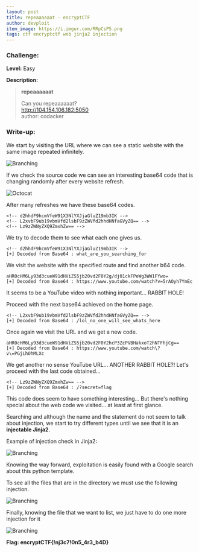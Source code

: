 ```yaml
---
layout: post
title: repeaaaaaat - encryptCTF
author: devploit
item_image: https://i.imgur.com/RRpCsP5.png
tags: ctf encryptctf web jinja2 injection
---
```


### Challenge:

**Level:** Easy

**Description:**

>**repeaaaaaat**
>
>Can you repeaaaaaat?  
>http://104.154.106.182:5050  
>author: codacker

### Write-up:

We start by visiting the URL where we can see a static website with the same image repeated infinitely.

![Branching](https://i.imgur.com/sDCkxld.png)

If we check the source code we can see an interesting base64 code that is changing randomly after every website refresh.

![Octocat](https://i.imgur.com/raZODRq.png)

After many refreshes we have these base64 codes.

```
<!-- d2hhdF9hcmVfeW91X3NlYXJjaGluZ19mb3IK -->
<!-- L2xvbF9ub19vbmVfd2lsbF9zZWVfd2hhdHNfaGVyZQ== -->
<!-- Lz9zZWNyZXQ9ZmxhZw== -->
```

We try to decode them to see what each one gives us.

```
<!-- d2hhdF9hcmVfeW91X3NlYXJjaGluZ19mb3IK -->
[+] Decoded from Base64 : what_are_you_searching_for
```

We visit the website with the specified route and find another b64 code.

```
aHR0cHM6Ly93d3cueW91dHViZS5jb20vd2F0Y2g/dj01ckFPeWg3WW1FYwo=
[+] Decoded from Base64 : https://www.youtube.com/watch?v=5rAOyh7YmEc
```

It seems to be a YouTube video with nothing important... RABBIT HOLE!

Proceed with the next base64 achieved on the home page.

```
<!-- L2xvbF9ub19vbmVfd2lsbF9zZWVfd2hhdHNfaGVyZQ== -->
[+] Decoded from Base64 : /lol_no_one_will_see_whats_here
```

Once again we visit the URL and we get a new code.

```
aHR0cHM6Ly93d3cueW91dHViZS5jb20vd2F0Y2hcP3ZcPVBHakxoT2hNTFhjCg==
[+] Decoded from Base64 : https://www.youtube.com/watch\?v\=PGjLhOhMLXc
```

We get another no sense YouTube URL... ANOTHER RABBIT HOLE?! Let's proceed with the last code obtained...

```
<!-- Lz9zZWNyZXQ9ZmxhZw== -->
[+] Decoded from Base64 : /?secret=flag
```

This code does seem to have something interesting... But there's nothing special about the web code we visited... at least at first glance.

Searching and although the name and the statement do not seem to talk about injection, we start to try different types until we see that it is an **injectable Jinja2**.

Example of injection check in Jinja2:

![Branching](https://i.imgur.com/HibuAGI.png)

Knowing the way forward, exploitation is easily found with a Google search about this python template.

To see all the files that are in the directory we must use the following injection.

![Branching](https://i.imgur.com/3MjB0c9.png)

Finally, knowing the file that we want to list, we just have to do one more injection for it

![Branching](https://i.imgur.com/jDVN3Cx.png)

**Flag: encryptCTF{!nj3c7!0n5_4r3_b4D}**
